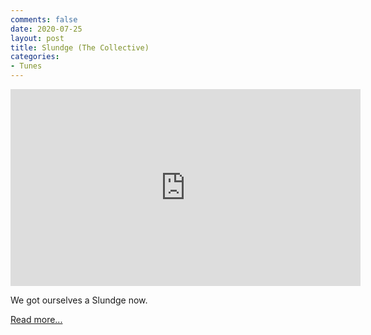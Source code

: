 ```yaml
---
comments: false
date: 2020-07-25
layout: post
title: Slundge (The Collective)
categories:
- Tunes
---
```


<iframe width="560" height="315" src="https://www.youtube.com/embed/TODO" frameborder="0" allow="accelerometer; autoplay; encrypted-media; gyroscope; picture-in-picture" allowfullscreen></iframe>

We got ourselves a Slundge now.

[Read more...](/music/synchronized-seasoning/slundge)
